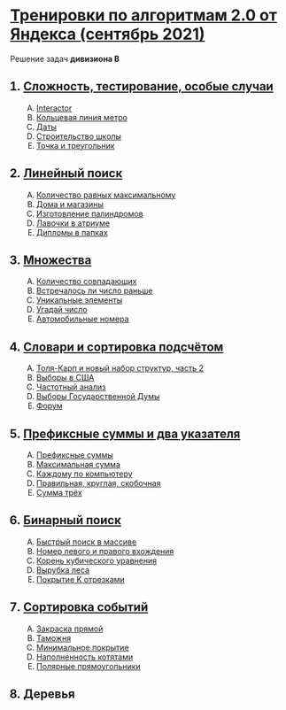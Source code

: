 <h1><a href="https://yandex.ru/yaintern/algorithm-training#schedule">Тренировки по алгоритмам 2.0 от Яндекса (сентябрь 2021)</a></h1>

Решение задач **дивизиона B**


<ol>
  <h2>
    <a href="https://github.com/GareevaTanya/yandex-algorithm-training-2B/tree/main/Ex1">
      <li>Сложность, тестирование, особые случаи</li>
    </a>
  </h2>
  <ol type="A">
    <a href="https://github.com/GareevaTanya/yandex-algorithm-training-2B/tree/main/Ex1/A">
      <li>Interactor</li>
    </a>
    <a href="https://github.com/GareevaTanya/yandex-algorithm-training-2B/tree/main/Ex1/B">
      <li>Кольцевая линия метро</li>
    </a>
    <a href="https://github.com/GareevaTanya/yandex-algorithm-training-2B/tree/main/Ex1/C">
      <li>Даты</li>
    </a>
    <a href="https://github.com/GareevaTanya/yandex-algorithm-training-2B/tree/main/Ex1/D">
      <li>Строительство школы</li>
    </a>
    <a href="https://github.com/GareevaTanya/yandex-algorithm-training-2B/tree/main/Ex1/E">
      <li>Точка и треугольник</li>
    </a>
  </ol>
  <h2>
    <a href="https://github.com/GareevaTanya/yandex-algorithm-training-2B/tree/main/Ex2">
      <li>Линейный поиск</li>
    </a>
  </h2>
  <ol type="A">
    <a href="https://github.com/GareevaTanya/yandex-algorithm-training-2B/tree/main/Ex2/A">
      <li>Количество равных максимальному</li>
    </a>
    <a href="https://github.com/GareevaTanya/yandex-algorithm-training-2B/tree/main/Ex2/B">
      <li>Дома и магазины</li>
    </a>
    <a href="https://github.com/GareevaTanya/yandex-algorithm-training-2B/tree/main/Ex2/C">
      <li>Изготовление палиндромов</li>
    </a>
    <a href="https://github.com/GareevaTanya/yandex-algorithm-training-2B/tree/main/Ex2/D">
       <li>Лавочки в атриуме</li>
    </a>
    <a href="https://github.com/GareevaTanya/yandex-algorithm-training-2B/tree/main/Ex2/E">
      <li>Дипломы в папках</li>
    </a>
  </ol>
  <h2>
    <a href="https://github.com/GareevaTanya/yandex-algorithm-training-2B/tree/main/Ex3">
      <li>Множества</li>
    </a>
  </h2>
  <ol type="A">
    <a href="https://github.com/GareevaTanya/yandex-algorithm-training-2B/tree/main/Ex3/A">
      <li>Количество совпадающих</li>
    </a>
    <a href="https://github.com/GareevaTanya/yandex-algorithm-training-2B/tree/main/Ex3/B">
      <li>Встречалось ли число раньше</li>
    </a>
    <a href="https://github.com/GareevaTanya/yandex-algorithm-training-2B/tree/main/Ex3/C">
      <li>Уникальные элементы</li>
    </a>
    <a href="https://github.com/GareevaTanya/yandex-algorithm-training-2B/tree/main/Ex3/D">
       <li>Угадай число</li>
    </a>
    <a href="https://github.com/GareevaTanya/yandex-algorithm-training-2B/tree/main/Ex3/E">
      <li>Автомобильные номера</li>
    </a>
  </ol>
  <h2>
    <a href="https://github.com/GareevaTanya/yandex-algorithm-training-2B/tree/main/Ex4">
      <li>Словари и сортировка подсчётом</li>
    </a>
  </h2>
  <ol type="A">
    <a href="https://github.com/GareevaTanya/yandex-algorithm-training-2B/tree/main/Ex4/A">
      <li>Толя-Карп и новый набор структур, часть 2</li>
    </a>
    <a href="https://github.com/GareevaTanya/yandex-algorithm-training-2B/tree/main/Ex4/B">
      <li>Выборы в США</li>
    </a>
    <a href="https://github.com/GareevaTanya/yandex-algorithm-training-2B/tree/main/Ex4/C">
      <li>Частотный анализ</li>
    </a>
    <a href="https://github.com/GareevaTanya/yandex-algorithm-training-2B/tree/main/Ex4/D">
       <li>Выборы Государственной Думы</li>
    </a>
    <a href="https://github.com/GareevaTanya/yandex-algorithm-training-2B/tree/main/Ex4/E">
      <li>Форум</li>
    </a>
  </ol>
  <h2>
    <a href="https://github.com/GareevaTanya/yandex-algorithm-training-2B/tree/main/Ex5">
      <li>Префиксные суммы и два указателя</li>
    </a>
  </h2>
  <ol type="A">
    <a href="https://github.com/GareevaTanya/yandex-algorithm-training-2B/tree/main/Ex5/A">
      <li>Префиксные суммы</li>
    </a>
    <a href="https://github.com/GareevaTanya/yandex-algorithm-training-2B/tree/main/Ex5/B">
      <li>Максимальная сумма</li>
    </a>
    <a href="https://github.com/GareevaTanya/yandex-algorithm-training-2B/tree/main/Ex5/C">
      <li>Каждому по компьютеру</li>
    </a>
    <a href="https://github.com/GareevaTanya/yandex-algorithm-training-2B/tree/main/Ex5/D">
       <li>Правильная, круглая, скобочная</li>
    </a>
    <a href="https://github.com/GareevaTanya/yandex-algorithm-training-2B/tree/main/Ex5/E">
      <li>Сумма трёх</li>
    </a>
  </ol>
  <h2>
    <a href="https://github.com/GareevaTanya/yandex-algorithm-training-2B/tree/main/Ex6">
      <li>Бинарный поиск</li>
    </a>
  </h2>
  <ol type="A">
    <a href="https://github.com/GareevaTanya/yandex-algorithm-training-2B/tree/main/Ex6/A">
      <li>Быстрый поиск в массиве</li>
    </a>
    <a href="https://github.com/GareevaTanya/yandex-algorithm-training-2B/tree/main/Ex6/B">
      <li>Номер левого и правого вхождения</li>
    </a>
    <a href="https://github.com/GareevaTanya/yandex-algorithm-training-2B/tree/main/Ex6/C">
      <li>Корень кубического уравнения</li>
    </a>
    <a href="https://github.com/GareevaTanya/yandex-algorithm-training-2B/tree/main/Ex6/D">
       <li>Вырубка леса</li>
    </a>
    <a href="https://github.com/GareevaTanya/yandex-algorithm-training-2B/tree/main/Ex6/E">
      <li>Покрытие K отрезками</li>
    </a>
  </ol>
  <h2>
    <a href="https://github.com/GareevaTanya/yandex-algorithm-training-2B/tree/main/Ex7">
      <li>Сортировка событий</li>
    </a>
  </h2>
  <ol type="A">
    <a href="https://github.com/GareevaTanya/yandex-algorithm-training-2B/tree/main/Ex7/A">
      <li>Закраска прямой</li>
    </a>
    <a href="https://github.com/GareevaTanya/yandex-algorithm-training-2B/tree/main/Ex7/B">
      <li>Таможня</li>
    </a>
    <a href="https://github.com/GareevaTanya/yandex-algorithm-training-2B/tree/main/Ex7/C">
      <li>Минимальное покрытие</li>
    </a>
    <a href="https://github.com/GareevaTanya/yandex-algorithm-training-2B/tree/main/Ex7/D">
       <li>Наполненность котятами</li>
    </a>
    <a href="https://github.com/GareevaTanya/yandex-algorithm-training-2B/tree/main/Ex7/E">
      <li>Полярные прямоугольники</li>
    </a>
  </ol>
  <h2>
    <! -- <a href="https://github.com/GareevaTanya/yandex-algorithm-training-2B/tree/main/Ex8">
      <li>Деревья</li>
    </a>
  </h2> 
</ol>
